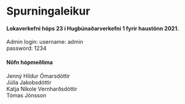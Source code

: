 # Spurningaleikur
#### Lokaverkefni hóps 23 í Hugbúnaðarverkefni 1 fyrir haustönn 2021. 
Admin login:
username: admin \
password: 1234 
#### Nöfn hópmeðlima 
Jenný Hildur Ómarsdóttir \
Júlía Jakobsdóttir \
Katja Nikole Vernharðsdóttir\
Tómas Jónsson

